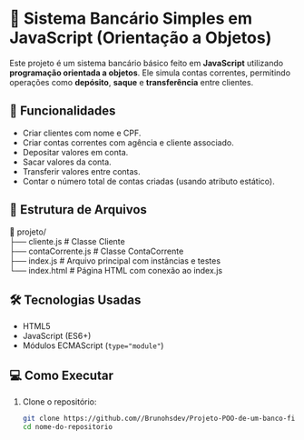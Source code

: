 # 🏦 Sistema Bancário Simples em JavaScript (Orientação a Objetos)

Este projeto é um sistema bancário básico feito em **JavaScript** utilizando **programação orientada a objetos**. Ele simula contas correntes, permitindo operações como **depósito**, **saque** e **transferência** entre clientes.

## 🚀 Funcionalidades

- Criar clientes com nome e CPF.
- Criar contas correntes com agência e cliente associado.
- Depositar valores em conta.
- Sacar valores da conta.
- Transferir valores entre contas.
- Contar o número total de contas criadas (usando atributo estático).

## 🧱 Estrutura de Arquivos
📁 projeto/<br>
├── cliente.js # Classe Cliente
<br>
├── contaCorrente.js # Classe ContaCorrente
<br>
├── index.js # Arquivo principal com instâncias e testes
<br>
└── index.html # Página HTML com conexão ao index.js
## 🛠️ Tecnologias Usadas

- HTML5
- JavaScript (ES6+)
- Módulos ECMAScript (`type="module"`)

## 💻 Como Executar

1. Clone o repositório:
   ```bash
   git clone https://github.com//Brunohsdev/Projeto-POO-de-um-banco-ficticio
   cd nome-do-repositorio
